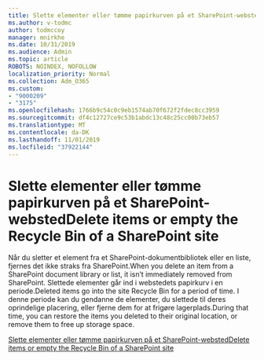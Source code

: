 ```yaml
---
title: Slette elementer eller tømme papirkurven på et SharePoint-websted
ms.author: v-todmc
author: todmccoy
manager: mnirkhe
ms.date: 10/31/2019
ms.audience: Admin
ms.topic: article
ROBOTS: NOINDEX, NOFOLLOW
localization_priority: Normal
ms.collection: Adm_O365
ms.custom:
- "9000209"
- "3175"
ms.openlocfilehash: 1766b9c54c0c9eb1574ab70f672f2fdec8cc3959
ms.sourcegitcommit: df4c12727ce9c53b1abdc13c48c25cc00b73eb57
ms.translationtype: MT
ms.contentlocale: da-DK
ms.lasthandoff: 11/01/2019
ms.locfileid: "37922144"
---
```

# <a name="delete-items-or-empty-the-recycle-bin-of-a-sharepoint-site"></a><span data-ttu-id="05763-102">Slette elementer eller tømme papirkurven på et SharePoint-websted</span><span class="sxs-lookup"><span data-stu-id="05763-102">Delete items or empty the Recycle Bin of a SharePoint site</span></span> 

<span data-ttu-id="05763-103">Når du sletter et element fra et SharePoint-dokumentbibliotek eller en liste, fjernes det ikke straks fra SharePoint.</span><span class="sxs-lookup"><span data-stu-id="05763-103">When you delete an item from a SharePoint document library or list, it isn’t immediately removed from SharePoint.</span></span> <span data-ttu-id="05763-104">Slettede elementer går ind i webstedets papirkurv i en periode.</span><span class="sxs-lookup"><span data-stu-id="05763-104">Deleted items go into the site Recycle Bin for a period of time.</span></span> <span data-ttu-id="05763-105">I denne periode kan du gendanne de elementer, du slettede til deres oprindelige placering, eller fjerne dem for at frigøre lagerplads.</span><span class="sxs-lookup"><span data-stu-id="05763-105">During that time, you can restore the items you deleted to their original location, or remove them to free up storage space.</span></span>

[<span data-ttu-id="05763-106">Slette elementer eller tømme papirkurven på et SharePoint-websted</span><span class="sxs-lookup"><span data-stu-id="05763-106">Delete items or empty the Recycle Bin of a SharePoint site</span></span>](https://support.office.com/article/delete-items-or-empty-the-recycle-bin-of-a-sharepoint-site-2e713599-d13e-40d6-96dc-66f0a366f74e?ui=en-US&rs=en-US&ad=US#ID0EAADAAA=Online)